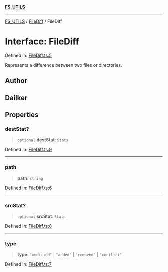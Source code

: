 [**FS_UTILS**](../../README.md)

***

[FS_UTILS](../../README.md) / [FileDiff](../README.md) / FileDiff

# Interface: FileDiff

Defined in: [FileDiff.ts:5](https://github.com/dailker/everyutil/blob/26e2bb73429918cf0d08899e9efd90b82a42c92e/src/fs/FileDiff.ts#L5)

Represents a difference between two files or directories.

## Author

## Dailker

## Properties

### destStat?

> `optional` **destStat**: `Stats`

Defined in: [FileDiff.ts:9](https://github.com/dailker/everyutil/blob/26e2bb73429918cf0d08899e9efd90b82a42c92e/src/fs/FileDiff.ts#L9)

***

### path

> **path**: `string`

Defined in: [FileDiff.ts:6](https://github.com/dailker/everyutil/blob/26e2bb73429918cf0d08899e9efd90b82a42c92e/src/fs/FileDiff.ts#L6)

***

### srcStat?

> `optional` **srcStat**: `Stats`

Defined in: [FileDiff.ts:8](https://github.com/dailker/everyutil/blob/26e2bb73429918cf0d08899e9efd90b82a42c92e/src/fs/FileDiff.ts#L8)

***

### type

> **type**: `"modified"` \| `"added"` \| `"removed"` \| `"conflict"`

Defined in: [FileDiff.ts:7](https://github.com/dailker/everyutil/blob/26e2bb73429918cf0d08899e9efd90b82a42c92e/src/fs/FileDiff.ts#L7)
